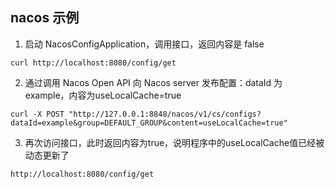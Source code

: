 ## nacos 示例

1. 启动 NacosConfigApplication，调用接口，返回内容是 false

```shell
curl http://localhost:8080/config/get
```

2. 通过调用 Nacos Open API 向 Nacos server 发布配置：dataId 为example，内容为useLocalCache=true

```shell
curl -X POST "http://127.0.0.1:8848/nacos/v1/cs/configs?dataId=example&group=DEFAULT_GROUP&content=useLocalCache=true"
```

3. 再次访问接口，此时返回内容为true，说明程序中的useLocalCache值已经被动态更新了

```shell
http://localhost:8080/config/get
```